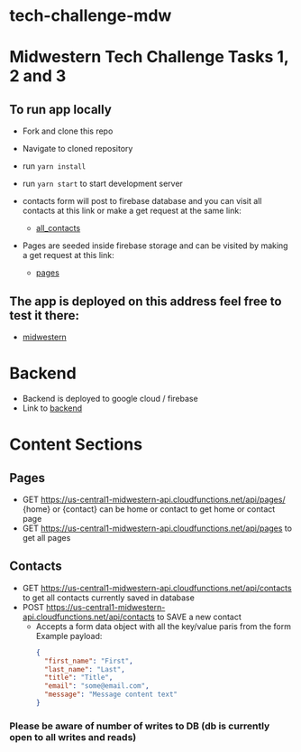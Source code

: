 # tech-challenge-mdw

# Midwestern Tech Challenge Tasks 1, 2 and 3

## To run app locally

- Fork and clone this repo
- Navigate to cloned repository
- run `yarn install`
- run `yarn start` to start development server
- contacts form will post to firebase database and you can visit all contacts at this link or make a get request at the same link:

  - [all_contacts](https://us-central1-midwestern-api.cloudfunctions.net/api/contacts)

- Pages are seeded inside firebase storage and can be visited by making a get request at this link:
  - [pages](https://us-central1-midwestern-api.cloudfunctions.net/api/pages)

## The app is deployed on this address feel free to test it there:

- [midwestern](https://midwestern-tech.netlify.app/)

# Backend

- Backend is deployed to google cloud / firebase
- Link to [backend](https://github.com/Muhidin123/tech-challenge-mdw-backend)

# Content Sections

## Pages

- GET https://us-central1-midwestern-api.cloudfunctions.net/api/pages/ {home} or {contact} can be home or contact to get home or contact page
- GET https://us-central1-midwestern-api.cloudfunctions.net/api/pages to get all pages

## Contacts

- GET https://us-central1-midwestern-api.cloudfunctions.net/api/contacts to get all contacts currently saved in database
- POST https://us-central1-midwestern-api.cloudfunctions.net/api/contacts to SAVE a new contact
  - Accepts a form data object with all the key/value paris from the form
    Example payload:
    ```json
    {
      "first_name": "First",
      "last_name": "Last",
      "title": "Title",
      "email": "some@email.com",
      "message": "Message content text"
    }
    ```

### Please be aware of number of writes to DB (db is currently open to all writes and reads)
